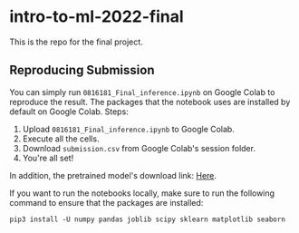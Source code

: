 # intro-to-ml-2022-final
This is the repo for the final project.

## Reproducing Submission
You can simply run `0816181_Final_inference.ipynb` on Google Colab to reproduce the result.
The packages that the notebook uses are installed by default on Google Colab.
Steps:
1. Upload `0816181_Final_inference.ipynb` to Google Colab.
2. Execute all the cells.
3. Download `submission.csv` from Google Colab's session folder.
4. You're all set!

In addition, the pretrained model's download link: [Here](https://drive.google.com/uc?id=1kE_1AFNtRi-5lOEveMdhAdt-QOjEWrFR&confirm=t).

If you want to run the notebooks locally, make sure to run the following command to ensure that the packages are installed:
```
pip3 install -U numpy pandas joblib scipy sklearn matplotlib seaborn
```
